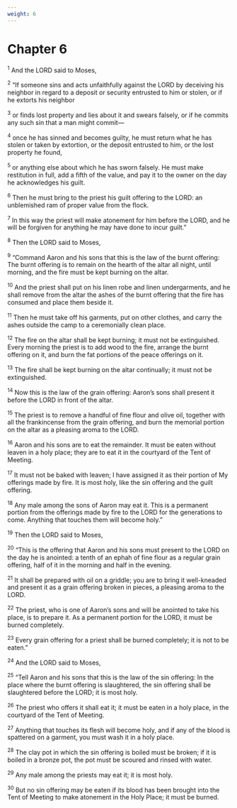 ```yaml
---
weight: 6
---
```


# Chapter 6

<sup>1</sup> And the LORD said to Moses, 

<sup>2</sup> “If someone sins and acts unfaithfully against the LORD by deceiving his neighbor in regard to a deposit or security entrusted to him or stolen, or if he extorts his neighbor 

<sup>3</sup> or finds lost property and lies about it and swears falsely, or if he commits any such sin that a man might commit— 

<sup>4</sup> once he has sinned and becomes guilty, he must return what he has stolen or taken by extortion, or the deposit entrusted to him, or the lost property he found, 

<sup>5</sup> or anything else about which he has sworn falsely. He must make restitution in full, add a fifth of the value, and pay it to the owner on the day he acknowledges his guilt. 

<sup>6</sup> Then he must bring to the priest his guilt offering to the LORD: an unblemished ram of proper value from the flock. 

<sup>7</sup> In this way the priest will make atonement for him before the LORD, and he will be forgiven for anything he may have done to incur guilt.” 

<sup>8</sup> Then the LORD said to Moses, 

<sup>9</sup> “Command Aaron and his sons that this is the law of the burnt offering: The burnt offering is to remain on the hearth of the altar all night, until morning, and the fire must be kept burning on the altar. 

<sup>10</sup> And the priest shall put on his linen robe and linen undergarments, and he shall remove from the altar the ashes of the burnt offering that the fire has consumed and place them beside it. 

<sup>11</sup> Then he must take off his garments, put on other clothes, and carry the ashes outside the camp to a ceremonially clean place. 

<sup>12</sup> The fire on the altar shall be kept burning; it must not be extinguished. Every morning the priest is to add wood to the fire, arrange the burnt offering on it, and burn the fat portions of the peace offerings on it. 

<sup>13</sup> The fire shall be kept burning on the altar continually; it must not be extinguished. 

<sup>14</sup> Now this is the law of the grain offering: Aaron’s sons shall present it before the LORD in front of the altar. 

<sup>15</sup> The priest is to remove a handful of fine flour and olive oil, together with all the frankincense from the grain offering, and burn the memorial portion on the altar as a pleasing aroma to the LORD. 

<sup>16</sup> Aaron and his sons are to eat the remainder. It must be eaten without leaven in a holy place; they are to eat it in the courtyard of the Tent of Meeting. 

<sup>17</sup> It must not be baked with leaven; I have assigned it as their portion of My offerings made by fire. It is most holy, like the sin offering and the guilt offering. 

<sup>18</sup> Any male among the sons of Aaron may eat it. This is a permanent portion from the offerings made by fire to the LORD for the generations to come. Anything that touches them will become holy.” 

<sup>19</sup> Then the LORD said to Moses, 

<sup>20</sup> “This is the offering that Aaron and his sons must present to the LORD on the day he is anointed: a tenth of an ephah of fine flour as a regular grain offering, half of it in the morning and half in the evening. 

<sup>21</sup> It shall be prepared with oil on a griddle; you are to bring it well-kneaded and present it as a grain offering broken in pieces, a pleasing aroma to the LORD. 

<sup>22</sup> The priest, who is one of Aaron’s sons and will be anointed to take his place, is to prepare it. As a permanent portion for the LORD, it must be burned completely. 

<sup>23</sup> Every grain offering for a priest shall be burned completely; it is not to be eaten.” 

<sup>24</sup> And the LORD said to Moses, 

<sup>25</sup> “Tell Aaron and his sons that this is the law of the sin offering: In the place where the burnt offering is slaughtered, the sin offering shall be slaughtered before the LORD; it is most holy. 

<sup>26</sup> The priest who offers it shall eat it; it must be eaten in a holy place, in the courtyard of the Tent of Meeting. 

<sup>27</sup> Anything that touches its flesh will become holy, and if any of the blood is spattered on a garment, you must wash it in a holy place. 

<sup>28</sup> The clay pot in which the sin offering is boiled must be broken; if it is boiled in a bronze pot, the pot must be scoured and rinsed with water. 

<sup>29</sup> Any male among the priests may eat it; it is most holy. 

<sup>30</sup> But no sin offering may be eaten if its blood has been brought into the Tent of Meeting to make atonement in the Holy Place; it must be burned. 


